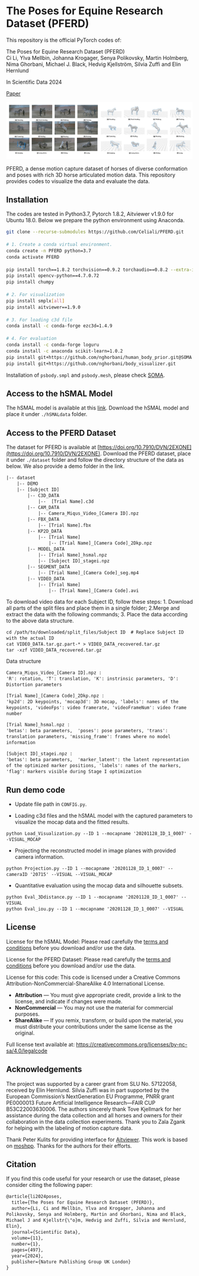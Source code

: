 # The Poses for Equine Research Dataset (PFERD)

This repository is the official PyTorch codes of: 

The Poses for Equine Research Dataset (PFERD) \
Ci Li, Ylva Mellbin, Johanna Krogager, Senya Polikovsky, Martin Holmberg, Nima Ghorbani, Michael J. Black, Hedvig Kjellström, Silvia Zuffi and Elin Hernlund

In Scientific Data 2024

[Paper](https://www.nature.com/articles/s41597-024-03312-1)

![front](front.jpg)

PFERD, a dense motion capture dataset of horses of diverse conformation and poses with rich 3D horse articulated motion data. This repository provides codes to visualize the data and evaluate the data.

## Installation

The codes are tested in Python3.7, Pytorch 1.8.2, Aitviewer v1.9.0 for Ubuntu 18.0. Below we prepare the python environment using Anaconda.

``` bash
git clone --recurse-submodules https://github.com/Celiali/PFERD.git

# 1. Create a conda virtual environment.
conda create -n PFERD python=3.7
conda activate PFERD

pip install torch==1.8.2 torchvision==0.9.2 torchaudio==0.8.2 --extra-index-url https://download.pytorch.org/whl/lts/1.8/cu111
pip install opencv-python==4.7.0.72
pip install chumpy

# 2. For visualization 
pip install smplx[all]
pip install aitviewer==1.9.0

# 3. For loading c3d file
conda install -c conda-forge ezc3d=1.4.9

# 4. For evaluation
conda install -c conda-forge loguru
conda install -c anaconda scikit-learn=1.0.2
pip install git+https://github.com/nghorbani/human_body_prior.git@SOMA
pip install git+https://github.com/nghorbani/body_visualizer.git
```

Installation of `psbody.smpl` and `psbody.mesh`, please check [SOMA](https://github.com/nghorbani/soma).


## Access to the hSMAL Model
The hSMAL model is available at this [link](https://sites.google.com/view/cv4horses/cv4horses).
Download the hSMAL model and place it under `./hSMALdata` folder.

## Access to the PFERD Dataset 
The dataset for PFERD is available at [https://doi.org/10.7910/DVN/2EXONE](https://doi.org/10.7910/DVN/2EXONE).
Download the PFERD dataset, place it under `./dataset` folder and follow the directory structure of the data as below. We also provide a demo folder in the link.
```
|-- dataset
    |-- DEMO
    |-- [Subject ID]
        |-- C3D_DATA
            |--  [Trial Name].c3d
        |-- CAM_DATA
            |-- Camera_Miqus_Video_[Camera ID].npz
        |-- FBX_DATA
            |-- [Trial Name].fbx
        |-- KP2D_DATA
            |-- [Trial Name]
                |-- [Trial Name]_[Camera Code]_2Dkp.npz
        |-- MODEL_DATA
            |-- [Trial Name]_hsmal.npz
            |-- [Subject ID]_stagei.npz
        |-- SEGMENT_DATA
            |-- [Trial Name]_[Camera Code]_seg.mp4
        |-- VIDEO_DATA
            |-- [Trial Name]
                |-- [Trial Name]_[Camera Code].avi
```

To download video data for each Subject ID, follow these steps: 1. Download all parts of the split files and place them in a single folder; 2.Merge and extract the data with the following commands; 3. Place the data according to the above data structure.
```angular2html
cd /path/to/downloaded/split_files/Subject ID  # Replace Subject ID with the actual ID
cat VIDEO_DATA.tar.gz.part-* > VIDEO_DATA_recovered.tar.gz
tar -xzf VIDEO_DATA_recovered.tar.gz
```

Data structure
```angular2html
Camera_Miqus_Video_[Camera ID].npz :
'R': rotation, 'T': translation, 'K': instrinsic parameters, 'D': Distortion parameters
```
```angular2html
[Trial Name]_[Camera Code]_2Dkp.npz :
'kp2d': 2D keypoints, 'mocap3d': 3D mocap, 'labels': names of the keypoints, 'videoFps': video framerate, 'videoFrameNum': video frame number
```

```angular2html
[Trial Name]_hsmal.npz :
'betas': beta parameters,  'poses': pose parameters, 'trans': translation parameters, 'missing_frame': frames where no model information 
```

```angular2html
[Subject ID]_stagei.npz :
'betas': beta parameters,  'marker_latent': the latent representation of the optimized marker positions, 'labels': names of the markers, 'flag': markers visible during Stage I optimization   
```

## Run demo code

- Update file path in ```CONFIG.py```.


- Loading c3d files and the hSMAL model with the captured parameters to visualize the mocap data and the fitted results.
  
```angular2html
python Load_Visualization.py --ID 1 --mocapname '20201128_ID_1_0007' --VISUAL_MOCAP
```

- Projecting the reconstructed model in image planes with provided camera information.
```angular2html
python Projection.py --ID 1 --mocapname '20201128_ID_1_0007' --cameraID '20715' --VISUAL --VISUAL_MOCAP
```  

- Quantitative evaluation using the mocap data and silhouette subsets.
```angular2html
python Eval_3Ddistance.py --ID 1 --mocapname '20201128_ID_1_0007' --VISUAL
python Eval_iou.py --ID 1 --mocapname '20201128_ID_1_0007' --VISUAL
```

## License
License for the hSMAL Model: Please read carefully the [terms and conditions](https://sites.google.com/view/cv4horses/license?authuser=0) before you download and/or use the data.

License for the PFERD Dataset: Please read carefully the [terms and conditions](https://dataverse.harvard.edu/dataset.xhtml?persistentId=doi:10.7910/DVN/2EXONE&version=1.0&selectTab=termsTab) before you download and/or use the data.

License for this code: This code is licensed under a Creative Commons Attribution-NonCommercial-ShareAlike 4.0 International License.
- **Attribution** — You must give appropriate credit, provide a link to the license, and indicate if changes were made.
- **NonCommercial** — You may not use the material for commercial purposes.
- **ShareAlike** — If you remix, transform, or build upon the material, you must distribute your contributions under the same license as the original.

Full license text available at: https://creativecommons.org/licenses/by-nc-sa/4.0/legalcode

## Acknowledgements
The project was supported by a career grant from SLU No. 57122058, received by Elin Hernlund. 
Silvia Zuffi was in part supported by the European Commission’s NextGeneration EU Programme, PNRR grant PE0000013 Future Artificial Intelligence Research—FAIR CUP B53C22003630006. 
The authors sincerely thank Tove Kjellmark for her assistance during the data collection and all horses and owners for their collaboration in the data collection experiments. Thank you to Zala Zgank for helping with the labeling of motion capture data.

Thank Peter Kulits for providing interface for [Aitviewer](https://github.com/eth-ait/aitviewer). 
This work is based on [moshpp](https://github.com/nghorbani/moshpp).
Thanks for the authors for their efforts. 

## Citation
If you find this code useful for your research or use the dataset, please consider citing the following paper:
```
@article{li2024poses,
  title={The Poses for Equine Research Dataset (PFERD)},
  author={Li, Ci and Mellbin, Ylva and Krogager, Johanna and Polikovsky, Senya and Holmberg, Martin and Ghorbani, Nima and Black, Michael J and Kjellstr{\"o}m, Hedvig and Zuffi, Silvia and Hernlund, Elin},
  journal={Scientific Data},
  volume={11},
  number={1},
  pages={497},
  year={2024},
  publisher={Nature Publishing Group UK London}
}
```